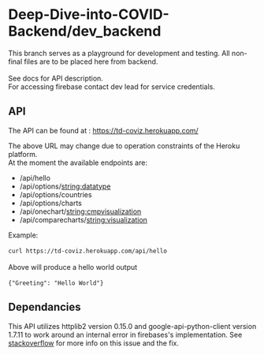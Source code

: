 # Deep-Dive-into-COVID-Backend/dev_backend
This branch serves as a playground for development and testing. All non-final files are to be placed here from
backend.<br /> <br />
See docs for API description. <br />
For accessing firebase contact dev lead for service credentials. <br />
## API 

The API can be found at : https://td-coviz.herokuapp.com/ <br />

The above URL may change due to operation constraints of the Heroku platform.<br />
At the moment the available endpoints are:
* /api/hello
* /api/options/<string:datatype>
* /api/options/countries
* /api/options/charts
* /api/onechart/<string:cmpvisualization>
* /api/comparecharts/<string:visualization>

Example:<br /><br />
`curl https://td-coviz.herokuapp.com/api/hello`<br /><br />
Above will produce a hello world output <br /><br />
`{"Greeting": "Hello World"}`



## Dependancies

This API utilizes httplib2 version 0.15.0 and google-api-python-client version 1.7.11 to work around an internal error in firebases's implementation.
See <a href="https://stackoverflow.com/questions/59815620/gcloud-upload-httplib2-redirectmissinglocation-redirected-but-the-response-is-m">stackoverflow</a> for more info on this issue and the fix.

 
